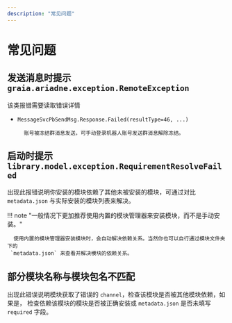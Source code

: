 ```yaml
---
description: "常见问题"
---
```


# 常见问题

## 发送消息时提示 `graia.ariadne.exception.RemoteException`

该类报错需要读取错误详情

* `MessageSvcPbSendMsg.Response.Failed(resultType=46, ...)`

        账号被冻结群消息发送，可手动登录机器人账号发送群消息解除冻结。

## 启动时提示 `library.model.exception.RequirementResolveFailed`

出现此报错说明你安装的模块依赖了其他未被安装的模块，可通过对比 `metadata.json`
与实际安装的模块列表来解决。

!!! note "一般情况下更加推荐使用内置的模块管理器来安装模块，而不是手动安装。"

      使用内置的模块管理器安装模块时，会自动解决依赖关系。当然你也可以自行通过模块文件夹下的
     `metadata.json` 来查看并解决模块的依赖关系。

## 部分模块名称与模块包名不匹配

出现此错误说明模块获取了错误的 `channel`，检查该模块是否被其他模块依赖，如果是，
检查依赖该模块的模块是否被正确安装或 `metadata.json` 是否未填写 `required` 字段。
